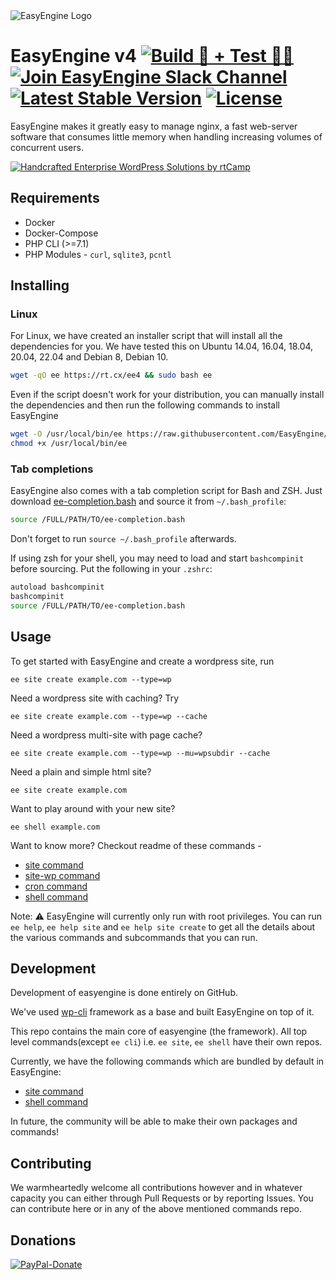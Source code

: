 
<img src="https://i2.wp.com/easyengine.io/wp-content/uploads/sites/20/2019/06/EasyEngine-New-Logo-Banner@2x-Transparent-Background.png?fit=720%2C170&ssl=1" alt="EasyEngine Logo" />

# EasyEngine v4 [![Build 🔨 + Test 👨‍🔧](https://github.com/EasyEngine/easyengine/actions/workflows/test_and_build.yml/badge.svg?branch=develop)](https://github.com/EasyEngine/easyengine/actions/workflows/test_and_build.yml) [![Join EasyEngine Slack Channel](http://slack.easyengine.io/badge.svg)](http://slack.easyengine.io/) [![Latest Stable Version](https://poser.pugx.org/easyengine/easyengine/v/stable)](https://github.com/EasyEngine/easyengine/releases) [![License](https://poser.pugx.org/easyengine/easyengine/license)](https://packagist.org/packages/easyengine/easyengine)

EasyEngine makes it greatly easy to manage nginx, a fast web-server software that consumes little memory when handling increasing volumes of concurrent users.

<a href="https://rtcamp.com/?utm_source=github&utm_medium=readme" rel="nofollow"><img src="https://rtcamp.com/wp-content/uploads/2019/04/github-banner@2x.png" alt="Handcrafted Enterprise WordPress Solutions by rtCamp" /></a>

## Requirements

* Docker
* Docker-Compose
* PHP CLI (>=7.1)
* PHP Modules - `curl`, `sqlite3`, `pcntl`

## Installing

### Linux

For Linux, we have created an installer script that will install all the dependencies for you. We have tested this on Ubuntu 14.04, 16.04, 18.04, 20.04, 22.04 and Debian 8, Debian 10.

```bash
wget -qO ee https://rt.cx/ee4 && sudo bash ee
```

Even if the script doesn't work for your distribution, you can manually install the dependencies and then run the following commands to install EasyEngine

```bash
wget -O /usr/local/bin/ee https://raw.githubusercontent.com/EasyEngine/easyengine-builds/master/phar/easyengine.phar
chmod +x /usr/local/bin/ee
```

### Tab completions

EasyEngine also comes with a tab completion script for Bash and ZSH. Just download [ee-completion.bash](https://raw.githubusercontent.com/EasyEngine/easyengine/develop-v4/utils/ee-completion.bash) and source it from `~/.bash_profile`:

```bash
source /FULL/PATH/TO/ee-completion.bash
```

Don't forget to run `source ~/.bash_profile` afterwards.

If using zsh for your shell, you may need to load and start `bashcompinit` before sourcing. Put the following in your `.zshrc`:

```bash
autoload bashcompinit
bashcompinit
source /FULL/PATH/TO/ee-completion.bash
```

## Usage

To get started with EasyEngine and create a wordpress site, run

```
ee site create example.com --type=wp
```

Need a wordpress site with caching? Try

```
ee site create example.com --type=wp --cache
```

Need a wordpress multi-site with page cache?
```
ee site create example.com --type=wp --mu=wpsubdir --cache
```

Need a plain and simple html site?
```
ee site create example.com
```

Want to play around with your new site?
```
ee shell example.com
```

Want to know more? Checkout readme of these commands -
 * [site command](https://github.com/EasyEngine/site-command/)
 * [site-wp command](https://github.com/EasyEngine/site-wp-command/)
 * [cron command](https://github.com/EasyEngine/cron-command/)
 * [shell command](https://github.com/EasyEngine/shell-command/)

Note: :warning: EasyEngine will currently only run with root privileges. You can run `ee help`, `ee help site` and `ee help site create` to get all the details about the various commands and subcommands that you can run.

## Development

Development of easyengine is done entirely on GitHub.

We've used [wp-cli](https://github.com/wp-cli/wp-cli/) framework as a base and built EasyEngine on top of it.

This repo contains the main core of easyengine (the framework).
All top level commands(except `ee cli`) i.e. `ee site`, `ee shell` have their own repos.

Currently, we have the following commands which are bundled by default in EasyEngine:

* [site command](https://github.com/EasyEngine/site-command/)
* [shell command](https://github.com/EasyEngine/shell-command/)

In future, the community will be able to make their own packages and commands!

## Contributing

We warmheartedly welcome all contributions however and in whatever capacity you can either through Pull Requests or by reporting Issues. You can contribute here or in any of the above mentioned commands repo.

## Donations

[![PayPal-Donate](https://cloud.githubusercontent.com/assets/4115/5297691/c7b50292-7bd7-11e4-987b-2dc21069e756.png)](http://rt.cx/eedonate)


